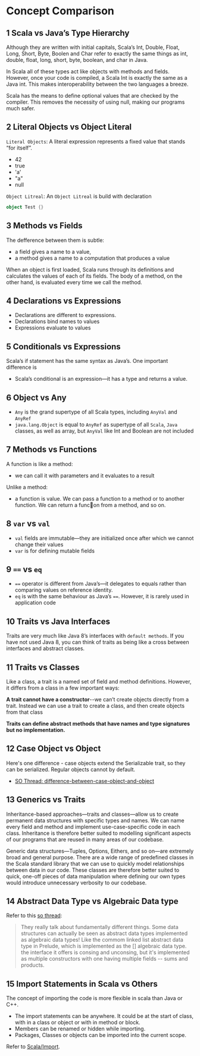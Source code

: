 # Concept Comparison

## 1 Scala vs Java’s Type Hierarchy

Although they are written with initial capitals, Scala’s Int, Double, Float, Long, Short, Byte, Boolen and Char refer to exactly the same things as int, double, float, long, short, byte, boolean, and char in Java.

In Scala all of these types act like objects with methods and fields. However, once your code is compiled, a Scala Int is exactly the same as a Java int. This makes interoperability between the two languages a breeze.

Scala has the means to define optional values that are checked by the compiler. This removes the necessity of using null, making our programs much safer.

## 2 Literal Objects vs Object Literal

`Literal Objects`: A literal expression represents a fixed value that stands “for itself”.

- 42
- true
- 'a'
- "a"
- null

`Object Litreal`: An `Object Litreal` is build with declaration

```scala
object Test {}
```

## 3 Methods vs Fields

The defference between them is subtle:

- a field gives a name to a value,
- a method gives a name to a computation that produces a value

When an object is first loaded, Scala runs through its definitions and calculates the values of each of its fields. The body of a method, on the other hand, is evaluated every time we call the method.

## 4 Declarations vs Expressions

- Declarations are different to expressions.
- Declarations bind names to values
- Expressions evaluate to values

## 5 Conditionals vs Expressions

Scala’s if statement has the same syntax as Java’s. One important difference is

- Scala’s conditional is an expression—it has a type and returns a value.

## 6 Object vs Any

- `Any` is the grand supertype of all Scala types, including `AnyVal` and `AnyRef`
- `java.lang.Object` is equal to `AnyRef` as supertype of all `Scala`, `Java` classes, as well as array, but `AnyVal` like Int and Boolean are not included

## 7 Methods vs Functions

A function is like a method:

- we can call it with parameters and it evaluates to a result

Unlike a method:

- a function is value. We can pass a function to a method or to another function. We can return a func􏰀on from a method, and so on.

## 8 `var` vs `val`

- `val` fields are immutable—they are initialized once after which we cannot change their values
- `var` is for defining mutable fields

## 9 `==` vs `eq`

- `==` operator is different from Java’s—it delegates to equals rather than comparing values on reference identity.
- `eq` is with the same behaviour as Java’s `==`. However, it is rarely used in application code

## 10 Traits vs Java Interfaces

Traits are very much like Java 8’s interfaces with `default methods`. If you have not used Java 8, you can think of traits as being like a cross between interfaces and abstract classes.

## 11 Traits vs Classes

Like a class, a trait is a named set of field and method definitions. However, it differs from a class in a few important ways:

**A trait cannot have a constructor**--we can’t create objects directly from a trait. Instead we can use a trait to create a class, and then create objects from that class

**Traits can define abstract methods that have names and type signatures but no implementation.**

## 12 Case Object vs Object

Here's one difference - case objects extend the Serializable trait, so they can be serialized. Regular objects cannot by default.

- [SO Thread: difference-between-case-object-and-object](https://stackoverflow.com/questions/5270752/difference-between-case-object-and-object)

## 13 Generics vs Traits

Inheritance-based approaches—traits and classes—allow us to create permanent data structures with specific types and names. We can name every field and method and implement use-case-specific code in each class. Inheritance is therefore better suited to modelling significant aspects of our programs that are reused in many areas of our codebase.

Generic data structures—Tuples, Options, Eithers, and so on—are extremely broad and general purpose. There are a wide range of predefined classes in the Scala standard library that we can use to quickly model relationships between data in our code. These classes are therefore better suited to quick, one-off pieces of data manipulation where defining our own types would introduce unnecessary verbosity to our codebase.

## 14 Abstract Data Type vs Algebraic Data type

Refer to this [so thread](https://stackoverflow.com/questions/42833270/what-is-between-abstract-data-types-and-algebraic-data-types):

> They really talk about fundamentally different things. Some data structures can actually be seen as abstract data types implemented as algebraic data types! Like the commom linked list abstract data type in Prelude, which is implemented as the [] algebraic data type. the interface it offers is consing and unconsing, but it's implemented as multiple constructors with one having multiple fields -- sums and products.

## 15 Import Statements in Scala vs Others

The concept of importing the code is more flexible in scala than Java or C++.

- The import statements can be anywhere. It could be at the start of class, with in a class or object or with in method or block.
- Members can be renamed or hidden while importing.
- Packages, Classes or objects can be imported into the current scope.

Refer to [Scala/Import](https://en.wikibooks.org/wiki/Scala/Import).
